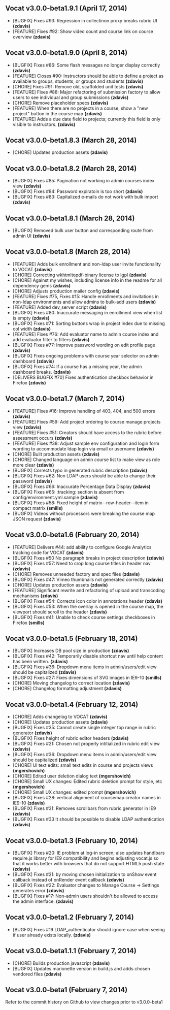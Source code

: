 ## Vocat v3.0.0-beta1.9.1 (April 17, 2014)

* [BUGFIX] Fixes #93: Regression in collectinon proxy breaks rubric UI **(zdavis)**
* [FEATURE] Fixes #92: Show video count and course link on course overview **(zdavis)**

## Vocat v3.0.0-beta1.9.0 (April 8, 2014)

* [BUGFIX]  Fixes #86: Some flash messages no longer display correctly **(zdavis)**
* [FEATURE] Closes #90: Instructors should be able to define a project as available to groups, students, or groups and students **(zdavis)**
* [CHORE]   Fixes #91: Remove old, scaffolded unit tests **(zdavis)**
* [FEATURE] Fixes #88: Major refactoring of submission factory to allow users to see individual and group submissions **(zdavis)**
* [CHORE]   Remove placeholder specs **(zdavis)**
* [FEATURE] When there are no projects in a course, show a "new project" button in the course map **(zdavis)**
* [FEATURE] Adds a due date field to projects; currently this field is only visible to instructors. **(zdavis)**

## Vocat v3.0.0-beta1.8.3 (March 28, 2014)

* [CHORE] Updates production assets **(zdavis)**

## Vocat v3.0.0-beta1.8.2 (March 28, 2014)

* [BUGFIX] Fixes #85: Pagination not working in admin courses index view **(zdavis)**
* [BUGFIX] Fixes #84: Password expiratoin is too short **(zdavis)**
* [BUGFIX] Fixes #83: Capitalized e-mails do not work with bulk import **(zdavis)**

## Vocat v3.0.0-beta1.8.1 (March 28, 2014)

* [BUGFIX] Removed bulk user button and corresponding route from admin UI **(zdavis)**

## Vocat v3.0.0-beta1.8 (March 28, 2014)

* [FEATURE] Adds bulk enrollment and non-ldap user invite functionality to VOCAT **(zdavis)**
* [CHORE] Correcting wkhtmltopdf-binary license to lgpl **(zdavis)**
* [CHORE] Against my wishes, including license info in the readme for all dependency gems **(zdavis)**
* [CHORE] Adjusts production mailer config **(zdavis)**
* [FEATURE] Fixes #75, Fixes #15: Handle enrollments and invitations  in non-ldap environments and allow admins to bulk-add users **(zdavis)**
* [FEATURE] Added dev_server script **(zdavis)**
* [BUGFIX] Fixes #80: Inaccurate messaging in enrollment view when list is empty **(zdavis)**
* [BUGFIX] Fixes #71: Sorting buttons wrap in project index due to missing col width **(zdavis)**
* [FEATURE] Fixes #76: Add evaluator name to admin course index and add evaluator filter to filters **(zdavis)**
* [BUGFIX] Fixes #77: Improve password wording on edit profile page **(zdavis)**
* [BUGFIX] Fixes ongoing problems with course year selector on admin dashboard **(zdavis)**
* [BUGFIX] Fixes #74: If a course has a missing year, the admin dashboard breaks. **(zdavis)**
* [DELIVERS BUGFIX #70] Fixes authentication checkbox behavior in Firefox **(zdavis)**

## Vocat v3.0.0-beta1.7 (March 7, 2014)

* [FEATURE] Fixes #16: Improve handling of 403, 404, and 500 errors **(zdavis)**
* [FEATURE] Fixes #59: Add project ordering to course manage projects view **(zdavis)**
* [FEATURE] Fixes #51: Creators should have access to the rubric before assessment occurs **(zdavis)**
* [FEATURE] Fixes #38: Adjust sample env configuration and login form wording to accommodate ldap login via email or username **(zdavis)**
* [CHORE]   Built production assets **(zdavis)**
* [CHORE]   Changed language on admin course list to make view as role more clear **(zdavis)**
* [BUGFIX]  Corrects typo in generated rubric description **(zdavis)**
* [BUGFIX]  Fixes #62: Non LDAP users should be able to change their password **(zdavis)**
* [BUGFIX]  Fixes #66: Inaccurate Percentage Data Display **(zdavis)**
* [BUGFIX]  Fixes #65: :tracking: section is absent from config/environment.yml.sample **(zdavis)**
* [BUGFIX]  Fixes #58: Fixed height of matrix--row-header--item in compact matrix **(smills)**
* [BUGFIX]  Videos without processors were breaking the course map JSON request **(zdavis)**

## Vocat v3.0.0-beta1.6 (February 20, 2014)

* [FEATURE] Delivers #44: add ability to configure Google Analytics tracking code for VOCAT **(zdavis)**
* [BUGFIX]  Fixes #50 No paragraph breaks in project description **(zdavis)**
* [BUGFIX]  Fixes #57: Need to crop long course titles in header nav **(zdavis)**
* [CHORE]   Removes unneeded factory and spec files **(zdavis)**
* [BUGFIX]  Fixes #47: Vimeo thumbnails not generated correctly **(zdavis)**
* [CHORE]   Updates production assets **(zdavis)**
* [FEATURE] Significant rewrite and refactoring of upload and transcoding mechanisms **(zdavis)**
* [BUGFIX]  Fixes #54: Corrects icon color in annotations header **(zdavis)**
* [BUGFIX]  Fixes #53: When the overlay is opened in the course map, the viewport should scroll to the header **(zdavis)**
* [BUGFIX]  Fixes #41: Unable to check course settings checkboxes in Firefox **(smills)**

## Vocat v3.0.0-beta1.5 (February 18, 2014)

* [BUGFIX]  Increases DB pool size in production **(zdavis)**
* [BUGFIX]  Fixes #42: Temporarily disable shortcut nav until help content has been written. **(zdavis)**
* [BUGFIX]  Fixes #36: Dropdown menu items in admin/users/edit view should be capitalized **(zdavis)**
* [BUGFIX]  Fixes #27: Fixes dimensions of SVG images in IE9-10 **(smills)**
* [CHORE]   Moving changelog to correct location **(zdavis)**
* [CHORE]   Changelog formatting adjustment **(zdavis)**

## Vocat v3.0.0-beta1.4 (February 12, 2014)

* [CHORE]   Adds changelog to VOCAT **(zdavis)**
* [CHORE]   Updates production assets **(zdavis)**
* [BUGFIX]  Fixes #35: Cannot create single integer top range in rubric generator **(zdavis)**
* [BUGFIX]  Fixes height of rubric editor headers **(zdavis)**
* [BUGFIX]  Fixes #21: Chosen not properly intitialized in rubric edit view **(zdavis)**
* [BUGFIX]  Fixes #36: Dropdown menu items in admin/users/edit view should be capitalized **(zdavis)**
* [CHORE]   UI text edits: small text edits in course and projects views **(mgershovich)**
* [CHORE]   Edited user deletion dialog text **(mgershovich)**
* [CHORE]   Small UX changes: Edited rubric deletion prompt for style, etc **(mgershovich)**
* [CHORE]   Small UX changes: edited prompt **(mgershovich)**
* [BUGFIX]  Fixes #28: vertical alignment of coursemap creator names in IE9-10 **(zdavis)**
* [BUGFIX]  Fixes #31: Removes scrollbars from rubric generator in IE9 **(zdavis)**
* [BUGFIX]  Fixes #33 It should be possible to disable LDAP authentication **(zdavis)**

## Vocat v3.0.0-beta1.3 (February 10, 2014)

* [BUGFIX]  Fixes #20: IE problem at log-in screen; also updates handlbars require.js library for IE9 compatibility and begins adjusting vocat.js so that it works better with browsers that do not support HTML5 push state **(zdavis)**
* [BUGFIX]  Fixes #21: by moving chosen initialization to onShow event callback instead of onRender event callback **(zdavis)**
* [BUGFIX]  Fixes #22: Evaluator changes to Manage Course -> Settings generates error **(zdavis)**
* [BUGFIX]  Fixes #17: Non-admin users shouldn't be allowed to access the admin interface. **(zdavis)**

## Vocat v3.0.0-beta1.2 (February 7, 2014)

* [BUGFIX]  Fixes #19 LDAP_authenticator should ignore case when seeing if user already exists locally. **(zdavis)**

## Vocat v3.0.0-beta1.1.1 (February 7, 2014)

* [CHORE]   Builds production javascript **(zdavis)**
* [BUGFIX]  Updates marionette version in build.js and adds chosen vendored files **(zdavis)**

## Vocat v3.0.0-beta1 (February 7, 2014)

Refer to the commit history on Github to view changes prior to v3.0.0-beta1
